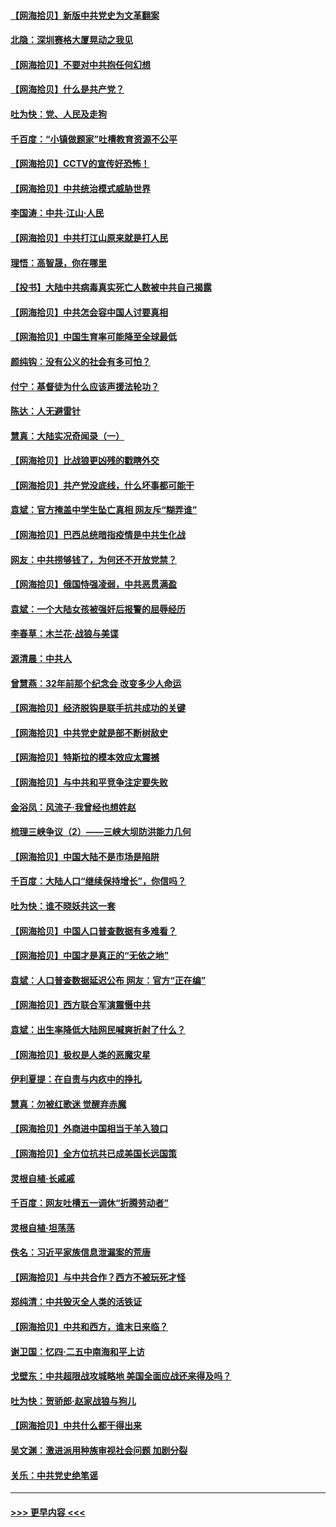 #### [【网海拾贝】新版中共党史为文革翻案](../pages/nsc993/n12967526.md?t=05221752) 
#### [北隐：深圳赛格大厦晃动之我见](../pages/nsc993/n12967393.md?t=05221752) 
#### [【网海拾贝】不要对中共抱任何幻想](../pages/nsc993/n12965222.md?t=05221752) 
#### [【网海拾贝】什么是共产党？](../pages/nsc993/n12962781.md?t=05221752) 
#### [吐为快：党、人民及走狗](../pages/nsc993/n12962747.md?t=05221752) 
#### [千百度：“小镇做题家”吐槽教育资源不公平](../pages/nsc993/n12962705.md?t=05221752) 
#### [【网海拾贝】CCTV的宣传好恐怖！](../pages/nsc993/n12959984.md?t=05221752) 
#### [【网海拾贝】中共统治模式威胁世界](../pages/nsc993/n12957622.md?t=05221752) 
#### [李国涛：中共‧江山‧人民](../pages/nsc993/n12957502.md?t=05221752) 
#### [【网海拾贝】中共打江山原来就是打人民](../pages/nsc993/n12954345.md?t=05221752) 
#### [理悟：高智晟，你在哪里](../pages/nsc993/n12953115.md?t=05221752) 
#### [【投书】大陆中共病毒真实死亡人数被中共自己揭露](../pages/nsc993/n12953050.md?t=05221752) 
#### [【网海拾贝】中共怎会容中国人讨要真相](../pages/nsc993/n12952161.md?t=05221752) 
#### [【网海拾贝】中国生育率可能降至全球最低](../pages/nsc993/n12948793.md?t=05221752) 
#### [颜纯钩：没有公义的社会有多可怕？](../pages/nsc993/n12947626.md?t=05221752) 
#### [付宁：基督徒为什么应该声援法轮功？](../pages/nsc993/n12947233.md?t=05221752) 
#### [陈达：人无避雷针](../pages/nsc993/n12947098.md?t=05221752) 
#### [慧真：大陆实况奇闻录（一）](../pages/nsc993/n12945811.md?t=05221752) 
#### [【网海拾贝】比战狼更凶残的戳瞎外交](../pages/nsc993/n12945717.md?t=05221752) 
#### [【网海拾贝】共产党没底线，什么坏事都可能干](../pages/nsc993/n12942090.md?t=05221752) 
#### [袁斌：官方掩盖中学生坠亡真相 网友斥“糊弄谁”](../pages/nsc993/n12942029.md?t=05221752) 
#### [【网海拾贝】巴西总统暗指疫情是中共生化战](../pages/nsc993/n12938999.md?t=05221752) 
#### [网友：中共捞够钱了，为何还不开放党禁？](../pages/nsc993/n12938952.md?t=05221752) 
#### [【网海拾贝】俄国恃强凌弱，中共恶贯满盈](../pages/nsc993/n12936626.md?t=05221752) 
#### [袁斌：一个大陆女孩被强奸后报警的屈辱经历](../pages/nsc993/n12936547.md?t=05221752) 
#### [李春草：木兰花·战狼与美谍](../pages/nsc993/n12935995.md?t=05221752) 
#### [源清晨：中共人](../pages/nsc993/n12935589.md?t=05221752) 
#### [曾慧燕：32年前那个纪念会 改变多少人命运](../pages/nsc993/n12934233.md?t=05221752) 
#### [【网海拾贝】经济脱钩是联手抗共成功的关键](../pages/nsc993/n12934176.md?t=05221752) 
#### [【网海拾贝】中共党史就是部不断树敌史](../pages/nsc993/n12932844.md?t=05221752) 
#### [【网海拾贝】特斯拉的模本效应太震撼](../pages/nsc993/n12925626.md?t=05221752) 
#### [【网海拾贝】与中共和平竞争注定要失败](../pages/nsc993/n12923326.md?t=05221752) 
#### [金浴凤：风流子‧我曾经也想姓赵](../pages/nsc993/n12920911.md?t=05221752) 
#### [梳理三峡争议（2）——三峡大坝防洪能力几何](../pages/nsc993/n12920173.md?t=05221752) 
#### [【网海拾贝】中国大陆不是市场是陷阱](../pages/nsc993/n12920143.md?t=05221752) 
#### [千百度：大陆人口“继续保持增长”，你信吗？](../pages/nsc993/n12918946.md?t=05221752) 
#### [吐为快：谁不晓妖共这一套](../pages/nsc993/n12918941.md?t=05221752) 
#### [【网海拾贝】中国人口普查数据有多难看？](../pages/nsc993/n12917822.md?t=05221752) 
#### [【网海拾贝】中国才是真正的“无依之地”](../pages/nsc993/n12915845.md?t=05221752) 
#### [袁斌：人口普查数据延迟公布 网友：官方“正在编”](../pages/nsc993/n12915748.md?t=05221752) 
#### [【网海拾贝】西方联合军演震慑中共](../pages/nsc993/n12913466.md?t=05221752) 
#### [袁斌：出生率降低大陆网民喊爽折射了什么？](../pages/nsc993/n12913365.md?t=05221752) 
#### [【网海拾贝】极权是人类的恶魔灾星](../pages/nsc993/n12910697.md?t=05221752) 
#### [伊利夏提：在自责与内疚中的挣扎](../pages/nsc993/n12910493.md?t=05221752) 
#### [慧真：勿被红歌迷 觉醒弃赤魔](../pages/nsc993/n12910485.md?t=05221752) 
#### [【网海拾贝】外商进中国相当于羊入狼口](../pages/nsc993/n12908274.md?t=05221752) 
#### [【网海拾贝】全方位抗共已成美国长远国策](../pages/nsc993/n12906878.md?t=05221752) 
#### [灵根自植‧长戚戚](../pages/nsc993/n12905585.md?t=05221752) 
#### [千百度：网友吐槽五一调休“折腾劳动者”](../pages/nsc993/n12905934.md?t=05221752) 
#### [灵根自植‧坦荡荡](../pages/nsc993/n12905562.md?t=05221752) 
#### [佚名：习近平家族信息泄漏案的荒唐](../pages/nsc993/n12904705.md?t=05221752) 
#### [【网海拾贝】与中共合作？西方不被玩死才怪](../pages/nsc993/n12903873.md?t=05221752) 
#### [郑纯清：中共毁灭全人类的活铁证](../pages/nsc993/n12903785.md?t=05221752) 
#### [【网海拾贝】中共和西方，谁末日来临？](../pages/nsc993/n12903482.md?t=05221752) 
#### [谢卫国：忆四‧二五中南海和平上访](../pages/nsc993/n12902192.md?t=05221752) 
#### [戈壁东：中共超限战攻城略地 美国全面应战还来得及吗？](../pages/nsc993/n12902297.md?t=05221752) 
#### [吐为快：贺骄郎‧赵家战狼与狗儿](../pages/nsc993/n12902280.md?t=05221752) 
#### [【网海拾贝】中共什么都干得出来](../pages/nsc993/n12897500.md?t=05221752) 
#### [吴文渊：激进派用种族审视社会问题 加剧分裂](../pages/nsc993/n12893881.md?t=05221752) 
#### [关乐：中共党史绝笔谣](../pages/nsc993/n12897270.md?t=05221752) 

----
#### [ >>> 更早内容 <<< ](../indexes/nsc993-earlier.md)
